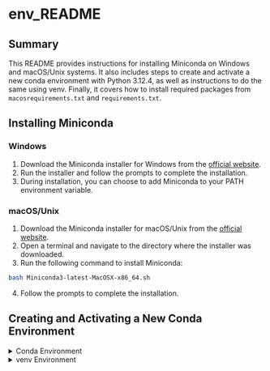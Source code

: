 # env_README

## Summary
This README provides instructions for installing Miniconda on Windows and macOS/Unix systems. It also includes steps to create and activate a new conda environment with Python 3.12.4, as well as instructions to do the same using venv. Finally, it covers how to install required packages from `macosrequirements.txt` and `requirements.txt`.

## Installing Miniconda

### Windows
1. Download the Miniconda installer for Windows from the [official website](https://docs.conda.io/en/latest/miniconda.html).
2. Run the installer and follow the prompts to complete the installation.
3. During installation, you can choose to add Miniconda to your PATH environment variable.

### macOS/Unix
1. Download the Miniconda installer for macOS/Unix from the [official website](https://docs.conda.io/en/latest/miniconda.html).
2. Open a terminal and navigate to the directory where the installer was downloaded.
3. Run the following command to install Miniconda:

```bash
bash Miniconda3-latest-MacOSX-x86_64.sh
```

4. Follow the prompts to complete the installation.

## Creating and Activating a New Conda Environment

<details>
<summary>Conda Environment</summary>

### Steps
1. Open a terminal (macOS/Unix) or Anaconda Prompt (Windows).
2. Create a new conda environment with Python 3.12.4:
   
   ```bash
   conda create -n myenv python=3.12.4
   ```

3. Activate the environment:
   
   ```bash
   conda activate myenv
   ```

4. Install the required packages:
   
   For macOS:
   ```bash
   pip install -r macosrequirements.txt
   ```

   For Windows:
   ```bash
   pip install -r requirements.txt
   ```

</details>

<details>
<summary>venv Environment</summary>

### Steps
1. Open a terminal (macOS/Unix) or Command Prompt (Windows).
2. Create a new virtual environment with venv:
   
   ```bash
   python -m venv myenv
   ```

3. Activate the environment:
   
   On macOS/Unix:
   ```bash
   source myenv/bin/activate
   ```

   On Windows:
   ```bash
   myenv\Scripts\activate
   ```

4. Install the required packages:
   
   For macOS:
   ```bash
   pip install -r macosrequirements.txt
   ```

   For Windows:
   ```bash
   pip install -r requirements.txt
   ```

</details>
